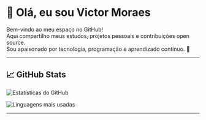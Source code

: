 # 👋 Olá, eu sou Victor Moraes

Bem-vindo ao meu espaço no GitHub!  
Aqui compartilho meus estudos, projetos pessoais e contribuições open source.  
Sou apaixonado por tecnologia, programação e aprendizado contínuo. 🚀

---

## 📈 GitHub Stats
![Estatísticas do GitHub](https://github-readme-stats.vercel.app/api?username=victormoraes0&show_icons=true&theme=codeSTACKr)


![Linguagens mais usadas](https://github-readme-stats.vercel.app/api/top-langs/?username=victormoraes0&layout=compact&theme=codeSTACKr)

---
